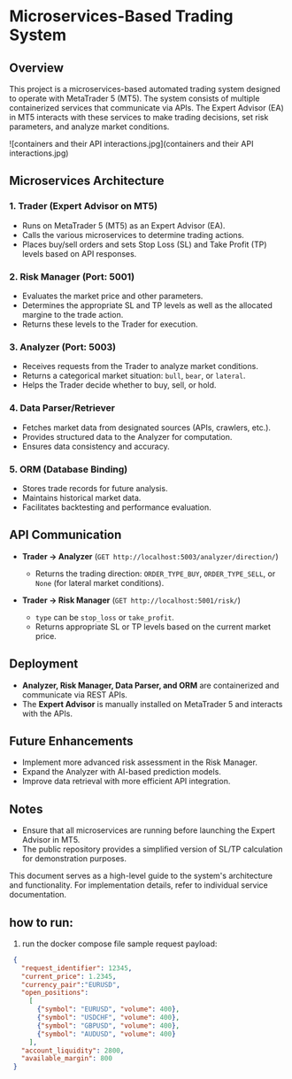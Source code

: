 # Microservices-Based Trading System

## Overview
This project is a microservices-based automated trading system designed to operate with MetaTrader 5 (MT5). The system consists of multiple containerized services that communicate via APIs. The Expert Advisor (EA) in MT5 interacts with these services to make trading decisions, set risk parameters, and analyze market conditions.

![containers and their API interactions.jpg](containers and their API interactions.jpg)

## Microservices Architecture

### 1. **Trader (Expert Advisor on MT5)**
- Runs on MetaTrader 5 (MT5) as an Expert Advisor (EA).
- Calls the various microservices to determine trading actions.
- Places buy/sell orders and sets Stop Loss (SL) and Take Profit (TP) levels based on API responses.

### 2. **Risk Manager (Port: 5001)**
- Evaluates the market price and other parameters.
- Determines the appropriate SL and TP levels as well as the allocated margine to the trade action.
- Returns these levels to the Trader for execution.

### 3. **Analyzer (Port: 5003)**
- Receives requests from the Trader to analyze market conditions.
- Returns a categorical market situation: `bull`, `bear`, or `lateral`.
- Helps the Trader decide whether to buy, sell, or hold.


### 4. **Data Parser/Retriever**
- Fetches market data from designated sources (APIs, crawlers, etc.).
- Provides structured data to the Analyzer for computation.
- Ensures data consistency and accuracy.

### 5. **ORM (Database Binding)**
- Stores trade records for future analysis.
- Maintains historical market data.
- Facilitates backtesting and performance evaluation.

## API Communication
- **Trader → Analyzer** (`GET http://localhost:5003/analyzer/direction/`)
    - Returns the trading direction: `ORDER_TYPE_BUY`, `ORDER_TYPE_SELL`, or `None` (for lateral market conditions).

- **Trader → Risk Manager** (`GET http://localhost:5001/risk/`)
    - `type` can be `stop_loss` or `take_profit`.
    - Returns appropriate SL or TP levels based on the current market price.

## Deployment
- **Analyzer, Risk Manager, Data Parser, and ORM** are containerized and communicate via REST APIs.
- The **Expert Advisor** is manually installed on MetaTrader 5 and interacts with the APIs.

## Future Enhancements
- Implement more advanced risk assessment in the Risk Manager.
- Expand the Analyzer with AI-based prediction models.
- Improve data retrieval with more efficient API integration.

## Notes
- Ensure that all microservices are running before launching the Expert Advisor in MT5.
- The public repository provides a simplified version of SL/TP calculation for demonstration purposes.

This document serves as a high-level guide to the system's architecture and functionality. For implementation details, refer to individual service documentation.

## how to run:
1. run the docker compose file
sample request payload:
  ```json
   {
     "request_identifier": 12345,
     "current_price": 1.2345,
     "currency_pair":"EURUSD",
     "open_positions": 
       [
         {"symbol": "EURUSD", "volume": 400},
         {"symbol": "USDCHF", "volume": 400},
         {"symbol": "GBPUSD", "volume": 400},
         {"symbol": "AUDUSD", "volume": 400}
       ],
     "account_liquidity": 2800,
     "available_margin": 800
   }
```